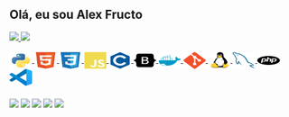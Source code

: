 ## Olá, eu sou Alex Fructo
<div>
  <a href="https://github.com/alexfructo">
  <img height="180em" src="https://github-readme-stats.vercel.app/api?username=alexfructo&show_icons=true&theme=dark&include_all_commits=true&count_private=true"/>
  <img height="180em" src="https://github-readme-stats.vercel.app/api/top-langs/?username=alexfructo&layout=compact&langs_count=7&theme=dark"/>
</div>
<div style="display: inline_block"><br>
  <img align="center" alt="Alex-Python" height="30" width="40" src="https://raw.githubusercontent.com/devicons/devicon/master/icons/python/python-original.svg">
  <img align="center" alt="Alex-HTML" height="30" width="40" src="https://raw.githubusercontent.com/devicons/devicon/master/icons/html5/html5-original.svg">
  <img align="center" alt="Alex-CSS" height="30" width="40" src="https://raw.githubusercontent.com/devicons/devicon/master/icons/css3/css3-original.svg">
  <img align="center" alt="Alex-Js" height="30" width="40" src="https://raw.githubusercontent.com/devicons/devicon/master/icons/javascript/javascript-plain.svg">
  <img align="center" alt="Alex-C" height="30" width="40" src="https://raw.githubusercontent.com/devicons/devicon/master/icons/c/c-plain.svg">
  <img align="center" alt="Alex-BS" height="30" width="40" src="https://github.com/devicons/devicon/blob/master/icons/bootstrap/bootstrap-plain.svg">
  <img align="center" alt="Alex-Docker" height="30" width="40" src="https://github.com/devicons/devicon/blob/master/icons/docker/docker-plain.svg">
  <img align="center" alt="Alex-Git" height="30" width="40" src="https://github.com/devicons/devicon/blob/master/icons/git/git-plain.svg">
  <img align="center" alt="Alex-Linux" height="30" width="40" src="https://github.com/devicons/devicon/blob/master/icons/linux/linux-original.svg">
  <img align="center" alt="Alex-MySQL" height="30" width="40" src="https://github.com/devicons/devicon/blob/master/icons/mysql/mysql-plain.svg">
  <img align="center" alt="Alex-PHP" height="30" width="40" src="https://github.com/devicons/devicon/blob/master/icons/php/php-plain.svg">
  <img align="center" alt="Alex-VSC" height="30" width="40" src="https://github.com/devicons/devicon/blob/master/icons/vscode/vscode-original.svg">
</div>

###
<div> 
  <a href="https://instagram.com/alexfructo" target="_blank"><img src="https://img.shields.io/badge/-Instagram-%23E4405F?style=for-the-badge&logo=instagram&logoColor=white" target="_blank"></a>
 	<a href="https://www.twitch.tv/alexfructo" target="_blank"><img src="https://img.shields.io/badge/Twitch-9146FF?style=for-the-badge&logo=twitch&logoColor=white" target="_blank"></a>
 <a href="https://discord.gg/MguDWrjq" target="_blank"><img src="https://img.shields.io/badge/Discord-7289DA?style=for-the-badge&logo=discord&logoColor=white" target="_blank"></a> 
  <a href = "mailto:alexfructo@gmail.com"><img src="https://img.shields.io/badge/-Gmail-%23333?style=for-the-badge&logo=gmail&logoColor=white" target="_blank"></a>
  <a href="https://www.linkedin.com/in/alexfructo" target="_blank"><img src="https://img.shields.io/badge/-LinkedIn-%230077B5?style=for-the-badge&logo=linkedin&logoColor=white" target="_blank"></a> 
</div>



